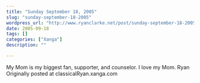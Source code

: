 ```yaml
---
title: "Sunday September 18, 2005"
slug: "sunday-september-18-2005"
wordpress_url: "http://www.ryanclarke.net/post/sunday-september-18-2005/"
date: 2005-09-18
tags: []
categories: ["Xanga"]
description: ""

---
```


My Mom is my biggest fan, supporter, and counselor. I love my Mom.
 Ryan
Originally posted at classicalRyan.xanga.com
